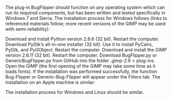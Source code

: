 The plug-in BugFlipper should function on any operating system which can run its required components, but has been written and tested specifically in Windows 7 and Sierra. The installation process for Windows follows (links to referenced materials follow; more recent versions of the GIMP may be used with semi-reliability):

Download and install Python version 2.6.6 (32 bit). Restart the computer.
Download PyGtk’s all-in-one installer (32 bit). Use it to install PyCairo, PyGtk, and PyGObject. Restart the computer.
Download and install the GIMP version 2.6.11 (32 bit). Restart the computer.
Download BugFlipper.py or GenericBugFlipper.py from GitHub into the folder .gimp-2.6 > plug-ins. 
Open the GIMP (the first opening of the GIMP may take some time as it loads fonts). If the installation was performed successfully, the function Bug-Flipper or Generic-Bug-Flipper will appear under the Filters tab.
The installation on an Apple machine is similar:

The installation process for Windows and Linux should be similar.
